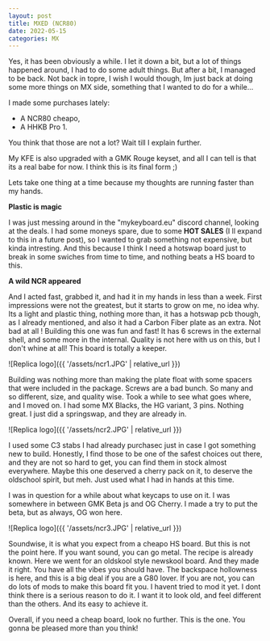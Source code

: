 ```yaml
---
layout: post
title: MXED (NCR80)
date: 2022-05-15
categories: MX
---
```



  Yes, it has been obviously a while. I let it down a bit, but a lot of things happened around, I had to do some adult things. But after a bit, I managed to be back. Not back in topre, I wish I would though, Im just back at doing some more things on MX side, something that I wanted to do for a while...

  I made some purchases lately:
  - A NCR80 cheapo,
  - A HHKB Pro 1.

  You think that those are not a lot? Wait till I explain further.

  My KFE is also upgraded with a GMK Rouge keyset, and all I can tell is that its a real babe for now. I think this is its final form ;)

  Lets take one thing at a time because my thoughts are running faster than my hands.

   **Plastic is magic**
  

I was just messing around in the "mykeyboard.eu" discord channel, looking at the deals. I had some moneys spare, due to some **HOT SALES** (I ll expand to this in a future post), so I wanted to grab something not expensive, but kinda intresting. And this because I think I need a hotswap board just to break in some swiches from time to time, and nothing beats a HS board to this.

**A wild NCR appeared**

And I acted fast, grabbed it, and had it in my hands in less than a week. First impressions were not the greatest, but it starts to grow on me, no idea why. Its a light and plastic thing, nothing more than, it has a hotswap pcb though, as I already mentioned, and also it had a Carbon Fiber plate as an extra. Not bad at all ! Building this one was fun and fast! It has 6 screws in the external shell, and some more in the internal. Quality is not here with us on this, but I don't whine at all! This board is totally a keeper.

 ![Replica logo]({{ '/assets/ncr1.JPG' | relative_url }})

 Building was nothing more than making the plate float with some spacers that were included in the package. Screws are a bad bunch. So many and so different, size, and quality wise. Took a while to see what goes where, and I moved on. I had some MX Blacks, the HG variant, 3 pins. Nothing great. I just did a springswap, and they are already in.


 ![Replica logo]({{ '/assets/ncr2.JPG' | relative_url }})

I used some C3 stabs I had already purchasec just in case I got something new to build. Honestly, I find those to be one of the safest choices out there, and they are not so hard to get, you can find them in stock almost everywhere. Maybe this one deserved a cherry pack on it, to deserve the oldschool spirit, but meh. Just used what I had in hands at this time.

I was in question for a while about what keycaps to use on it. I was somewhere in between GMK Beta js and OG Cherry. I made a try to put the beta, but as always, OG won here.

 ![Replica logo]({{ '/assets/ncr3.JPG' | relative_url }})

Soundwise, it is what you expect from a cheapo HS board. But this is not the point here. If you want sound, you can go metal. The recipe is already known. Here we went for an oldskool style newskool board. And they made it right. You have all the vibes you should have. The backspace hollowness is here, and this is a big deal if you are a G80 lover. If you are not, you can do lots of mods to make this board fit you. I havent tried to mod it yet. I dont think there is a serious reason to do it. I want it to look old, and feel different than the others. And its easy to achieve it.

Overall, if you need a cheap board, look no further. This is the one. You gonna be pleased more than you think!
